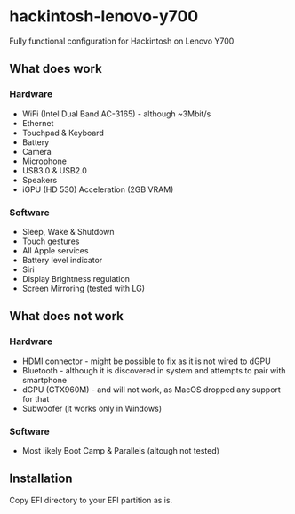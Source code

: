 # hackintosh-lenovo-y700
Fully functional configuration for Hackintosh on Lenovo Y700

## What does work

### Hardware
- WiFi (Intel Dual Band AC-3165) - although ~3Mbit/s
- Ethernet
- Touchpad & Keyboard
- Battery
- Camera
- Microphone
- USB3.0 & USB2.0
- Speakers
- iGPU (HD 530) Acceleration (2GB VRAM)

### Software
- Sleep, Wake & Shutdown
- Touch gestures
- All Apple services
- Battery level indicator
- Siri
- Display Brightness regulation
- Screen Mirroring (tested with LG)

## What does not work

### Hardware
- HDMI connector - might be possible to fix as it is not wired to dGPU
- Bluetooth - although it is discovered in system and attempts to pair with smartphone
- dGPU (GTX960M) - and will not work, as MacOS dropped any support for that
- Subwoofer (it works only in Windows)

### Software
- Most likely Boot Camp & Parallels (altough not tested)


## Installation
Copy EFI directory to your EFI partition as is.

